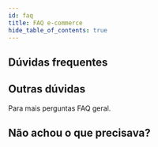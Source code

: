 ```yaml
---
id: faq
title: FAQ e-commerce
hide_table_of_contents: true
---
```


## Dúvidas frequentes

## Outras dúvidas

Para mais perguntas FAQ geral.

## Não achou o que precisava?
